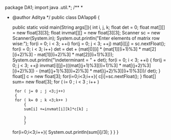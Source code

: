 package DA1;
import java .util.*;
/**
 *
 * @author Aditya
 */
public class DA1app6 {


    public static void main(String args[]){
        int i, j, k;
    float det = 0;
    float mat[][] = new float[3][3];
    float invmat[][] = new float[3][3];
    Scanner sc = new Scanner(System.in);
    System.out.println("Enter elements of matrix row wise:");
    for(i = 0; i < 3; ++i)
    for(j = 0; j < 3; ++j)
    mat[i][j] = sc.nextFloat();
        for(i = 0; i < 3; i++)
            det = det + (mat[0][i] * (mat[1][(i+1)%3] * mat[2][(i+2)%3] - mat[1][(i+2)%3] * mat[2][(i+1)%3]));
    System.out.println("\ndeterminant = " + det);
    for(i = 0; i < 3; ++i) {
    for(j = 0; j < 3; ++j)
        invmat[i][j]=(((mat[(j+1)%3][(i+1)%3] * mat[(j+2)%3][(i+2)%3]) - (mat[(j+1)%3][(i+2)%3] * mat[(j+2)%3][(i+1)%3]))/ det);
        }
    float[] c = new float[3];
    for(i=0;i<3;i++){
        c[i]=sc.nextFloat();
    }
    float[] sum= new float[3];
        for ( i= 0 ; i < 3 ; i++ )

        for ( j= 0 ; j <3;j++)
        {
        for ( k= 0 ; k <3;k++ )
            {
            sum[i] +=invmat[i][k]*c[k] ;

            }
            }
    for(i=0;i<3;i++){
        System.out.println(sum[i]/3);
    }
    }
}
